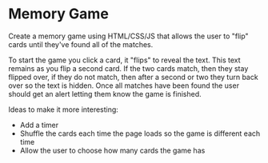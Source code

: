 # Memory Game

Create a memory game using HTML/CSS/JS that allows the user to "flip" cards until they've found all of the matches.

To start the game you click a card, it "flips" to reveal the text. This text remains as you flip a second card. If the two cards match, then they stay flipped over, if they do not match, then after a second or two they turn back over so the text is hidden. Once all matches have been found the user should get an alert letting them know the game is finished.

Ideas to make it more interesting:

- Add a timer
- Shuffle the cards each time the page loads so the game is different each time
- Allow the user to choose how many cards the game has